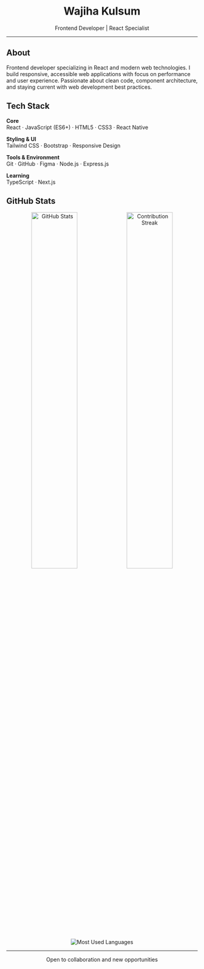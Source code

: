 <div align="center">

# Wajiha Kulsum

 Frontend Developer | React Specialist


</div>

---

## About

Frontend developer specializing in React and modern web technologies. I build responsive, accessible web applications with focus on performance and user experience. Passionate about clean code, component architecture, and staying current with web development best practices.

## Tech Stack

**Core**  
React · JavaScript (ES6+) · HTML5 · CSS3 · React Native

**Styling & UI**  
Tailwind CSS · Bootstrap · Responsive Design

**Tools & Environment**  
Git · GitHub · Figma · Node.js · Express.js

**Learning**  
TypeScript · Next.js

## GitHub Stats

<div align="center">
  
<img src="https://github-readme-stats.vercel.app/api?username=Wajiha-Kulsum&show_icons=true&theme=default&hide_border=true&bg_color=ffffff&title_color=24292e&text_color=24292e&icon_color=0366d6" width="49%" alt="GitHub Stats" />
<img src="https://github-readme-streak-stats.herokuapp.com/?user=Wajiha-Kulsum&theme=default&hide_border=true&background=ffffff&ring=0366d6&fire=0366d6&currStreakLabel=24292e" width="49%" alt="Contribution Streak" />

</div>

<div align="center">
  
<img src="https://github-readme-stats.vercel.app/api/top-langs/?username=Wajiha-Kulsum&layout=compact&theme=default&hide_border=true&bg_color=ffffff&title_color=24292e&text_color=24292e" alt="Most Used Languages" />

</div>

---

<div align="center">

Open to collaboration and new opportunities

</div>
